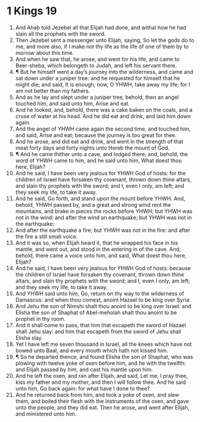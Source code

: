 ﻿# 1 Kings 19
1. And Ahab told Jezebel all that Elijah had done, and withal how he had slain all the prophets with the sword. 
2. Then Jezebel sent a messenger unto Elijah, saying, So let the gods do to me, and more also, if I make not thy life as the life of one of them by to morrow about this time. 
3. And when he saw that, he arose, and went for his life, and came to Beer-sheba, which belongeth to Judah, and left his servant there. 
4. ¶ But he himself went a day’s journey into the wilderness, and came and sat down under a juniper tree: and he requested for himself that he might die; and said, It is enough; now, O YHWH, take away my life; for I am not better than my fathers. 
5. And as he lay and slept under a juniper tree, behold, then an angel touched him, and said unto him, Arise and eat. 
6. And he looked, and, behold, there was a cake baken on the coals, and a cruse of water at his head. And he did eat and drink, and laid him down again. 
7. And the angel of YHWH came again the second time, and touched him, and said, Arise and eat; because the journey is too great for thee. 
8. And he arose, and did eat and drink, and went in the strength of that meat forty days and forty nights unto Horeb the mount of God. 
9. ¶ And he came thither unto a cave, and lodged there; and, behold, the word of YHWH came to him, and he said unto him, What doest thou here, Elijah? 
10. And he said, I have been very jealous for YHWH God of hosts: for the children of Israel have forsaken thy covenant, thrown down thine altars, and slain thy prophets with the sword; and I, even I only, am left; and they seek my life, to take it away. 
11. And he said, Go forth, and stand upon the mount before YHWH. And, behold, YHWH passed by, and a great and strong wind rent the mountains, and brake in pieces the rocks before YHWH; but YHWH was not in the wind: and after the wind an earthquake; but YHWH was not in the earthquake: 
12. And after the earthquake a fire; but YHWH was not in the fire: and after the fire a still small voice. 
13. And it was so, when Elijah heard it, that he wrapped his face in his mantle, and went out, and stood in the entering in of the cave. And, behold, there came a voice unto him, and said, What doest thou here, Elijah? 
14. And he said, I have been very jealous for YHWH God of hosts: because the children of Israel have forsaken thy covenant, thrown down thine altars, and slain thy prophets with the sword; and I, even I only, am left; and they seek my life, to take it away. 
15. And YHWH said unto him, Go, return on thy way to the wilderness of Damascus: and when thou comest, anoint Hazael to be king over Syria: 
16. And Jehu the son of Nimshi shalt thou anoint to be king over Israel: and Elisha the son of Shaphat of Abel-meholah shalt thou anoint to be prophet in thy room. 
17. And it shall come to pass, that him that escapeth the sword of Hazael shall Jehu slay: and him that escapeth from the sword of Jehu shall Elisha slay. 
18. Yet I have left me seven thousand in Israel, all the knees which have not bowed unto Baal, and every mouth which hath not kissed him. 
19. ¶ So he departed thence, and found Elisha the son of Shaphat, who was plowing with twelve yoke of oxen before him, and he with the twelfth: and Elijah passed by him, and cast his mantle upon him. 
20. And he left the oxen, and ran after Elijah, and said, Let me, I pray thee, kiss my father and my mother, and then I will follow thee. And he said unto him, Go back again: for what have I done to thee? 
21. And he returned back from him, and took a yoke of oxen, and slew them, and boiled their flesh with the instruments of the oxen, and gave unto the people, and they did eat. Then he arose, and went after Elijah, and ministered unto him. 
